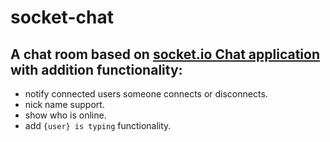 # socket-chat
## A chat room based on [socket.io Chat application](http://socket.io/get-started/chat/) with addition functionality:
+ notify connected users someone connects or disconnects.
+ nick name support.
+ show who is online.
+ add `{user} is typing` functionality.
